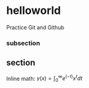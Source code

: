 # helloworld
Practice Git and Github

### subsection

## section

Inline math: $\gamma(x) = \int_0^{\infty} e^(-t) x^t dt$
